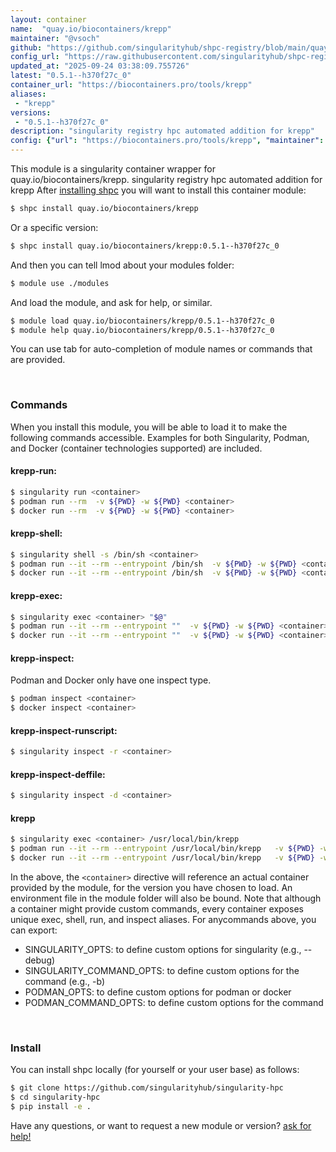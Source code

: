```yaml
---
layout: container
name:  "quay.io/biocontainers/krepp"
maintainer: "@vsoch"
github: "https://github.com/singularityhub/shpc-registry/blob/main/quay.io/biocontainers/krepp/container.yaml"
config_url: "https://raw.githubusercontent.com/singularityhub/shpc-registry/main/quay.io/biocontainers/krepp/container.yaml"
updated_at: "2025-09-24 03:38:09.755726"
latest: "0.5.1--h370f27c_0"
container_url: "https://biocontainers.pro/tools/krepp"
aliases:
 - "krepp"
versions:
 - "0.5.1--h370f27c_0"
description: "singularity registry hpc automated addition for krepp"
config: {"url": "https://biocontainers.pro/tools/krepp", "maintainer": "@vsoch", "description": "singularity registry hpc automated addition for krepp", "latest": {"0.5.1--h370f27c_0": "sha256:af93e14f91c0a0c59008d0197df4c12f12bebb0eddc15e2a6cc89a1501a31ebd"}, "tags": {"0.5.1--h370f27c_0": "sha256:af93e14f91c0a0c59008d0197df4c12f12bebb0eddc15e2a6cc89a1501a31ebd"}, "docker": "quay.io/biocontainers/krepp", "aliases": {"krepp": "/usr/local/bin/krepp"}}
---
```


This module is a singularity container wrapper for quay.io/biocontainers/krepp.
singularity registry hpc automated addition for krepp
After [installing shpc](#install) you will want to install this container module:


```bash
$ shpc install quay.io/biocontainers/krepp
```

Or a specific version:

```bash
$ shpc install quay.io/biocontainers/krepp:0.5.1--h370f27c_0
```

And then you can tell lmod about your modules folder:

```bash
$ module use ./modules
```

And load the module, and ask for help, or similar.

```bash
$ module load quay.io/biocontainers/krepp/0.5.1--h370f27c_0
$ module help quay.io/biocontainers/krepp/0.5.1--h370f27c_0
```

You can use tab for auto-completion of module names or commands that are provided.

<br>

### Commands

When you install this module, you will be able to load it to make the following commands accessible.
Examples for both Singularity, Podman, and Docker (container technologies supported) are included.

#### krepp-run:

```bash
$ singularity run <container>
$ podman run --rm  -v ${PWD} -w ${PWD} <container>
$ docker run --rm  -v ${PWD} -w ${PWD} <container>
```

#### krepp-shell:

```bash
$ singularity shell -s /bin/sh <container>
$ podman run --it --rm --entrypoint /bin/sh  -v ${PWD} -w ${PWD} <container>
$ docker run --it --rm --entrypoint /bin/sh  -v ${PWD} -w ${PWD} <container>
```

#### krepp-exec:

```bash
$ singularity exec <container> "$@"
$ podman run --it --rm --entrypoint ""  -v ${PWD} -w ${PWD} <container> "$@"
$ docker run --it --rm --entrypoint ""  -v ${PWD} -w ${PWD} <container> "$@"
```

#### krepp-inspect:

Podman and Docker only have one inspect type.

```bash
$ podman inspect <container>
$ docker inspect <container>
```

#### krepp-inspect-runscript:

```bash
$ singularity inspect -r <container>
```

#### krepp-inspect-deffile:

```bash
$ singularity inspect -d <container>
```


#### krepp

```bash
$ singularity exec <container> /usr/local/bin/krepp
$ podman run --it --rm --entrypoint /usr/local/bin/krepp   -v ${PWD} -w ${PWD} <container> -c " $@"
$ docker run --it --rm --entrypoint /usr/local/bin/krepp   -v ${PWD} -w ${PWD} <container> -c " $@"
```



In the above, the `<container>` directive will reference an actual container provided
by the module, for the version you have chosen to load. An environment file in the
module folder will also be bound. Note that although a container
might provide custom commands, every container exposes unique exec, shell, run, and
inspect aliases. For anycommands above, you can export:

 - SINGULARITY_OPTS: to define custom options for singularity (e.g., --debug)
 - SINGULARITY_COMMAND_OPTS: to define custom options for the command (e.g., -b)
 - PODMAN_OPTS: to define custom options for podman or docker
 - PODMAN_COMMAND_OPTS: to define custom options for the command

<br>

### Install

You can install shpc locally (for yourself or your user base) as follows:

```bash
$ git clone https://github.com/singularityhub/singularity-hpc
$ cd singularity-hpc
$ pip install -e .
```

Have any questions, or want to request a new module or version? [ask for help!](https://github.com/singularityhub/singularity-hpc/issues)
